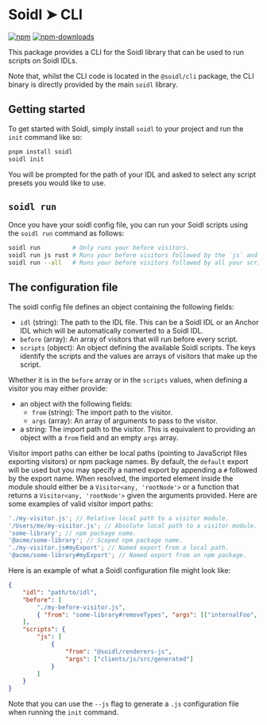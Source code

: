 # Soidl ➤ CLI

[![npm][npm-image]][npm-url]
[![npm-downloads][npm-downloads-image]][npm-url]

[npm-downloads-image]: https://img.shields.io/npm/dm/@soidl/cli.svg?style=flat
[npm-image]: https://img.shields.io/npm/v/@soidl/cli.svg?style=flat&label=%40soidl%2Fcli
[npm-url]: https://www.npmjs.com/package/@soidl/cli

This package provides a CLI for the Soidl library that can be used to run scripts on Soidl IDLs.

Note that, whilst the CLI code is located in the `@soidl/cli` package, the CLI binary is directly provided by the main `soidl` library.

## Getting started

To get started with Soidl, simply install `soidl` to your project and run the `init` command like so:

```sh
pnpm install soidl
soidl init
```

You will be prompted for the path of your IDL and asked to select any script presets you would like to use.

## `soidl run`

Once you have your soidl config file, you can run your Soidl scripts using the `soidl run` command as follows:

```sh
soidl run         # Only runs your before visitors.
soidl run js rust # Runs your before visitors followed by the `js` and `rust` scripts.
soidl run --all   # Runs your before visitors followed by all your scripts.
```

## The configuration file

The soidl config file defines an object containing the following fields:

- `idl` (string): The path to the IDL file. This can be a Soidl IDL or an Anchor IDL which will be automatically converted to a Soidl IDL.
- `before` (array): An array of visitors that will run before every script.
- `scripts` (object): An object defining the available Soidl scripts. The keys identify the scripts and the values are arrays of visitors that make up the script.

Whether it is in the `before` array or in the `scripts` values, when defining a visitor you may either provide:

- an object with the following fields:
    - `from` (string): The import path to the visitor.
    - `args` (array): An array of arguments to pass to the visitor.
- a string: The import path to the visitor. This is equivalent to providing an object with a `from` field and an empty `args` array.

Visitor import paths can either be local paths (pointing to JavaScript files exporting visitors) or npm package names. By default, the `default` export will be used but you may specify a named export by appending a `#` followed by the export name. When resolved, the imported element inside the module should either be a `Visitor<any, 'rootNode'>` or a function that returns a `Visitor<any, 'rootNode'>` given the arguments provided. Here are some examples of valid visitor import paths:

```js
'./my-visitor.js'; // Relative local path to a visitor module.
'/Users/me/my-visitor.js'; // Absolute local path to a visitor module.
'some-library'; // npm package name.
'@acme/some-library'; // Scoped npm package name.
'./my-visitor.js#myExport'; // Named export from a local path.
'@acme/some-library#myExport'; // Named export from an npm package.
```

Here is an example of what a Soidl configuration file might look like:

```json
{
    "idl": "path/to/idl",
    "before": [
        "./my-before-visitor.js",
        { "from": "some-library#removeTypes", "args": [["internalFoo", "internalBar"]] }
    ],
    "scripts": {
        "js": [
            {
                "from": "@soidl/renderers-js",
                "args": ["clients/js/src/generated"]
            }
        ]
    }
}
```

Note that you can use the `--js` flag to generate a `.js` configuration file when running the `init` command.
